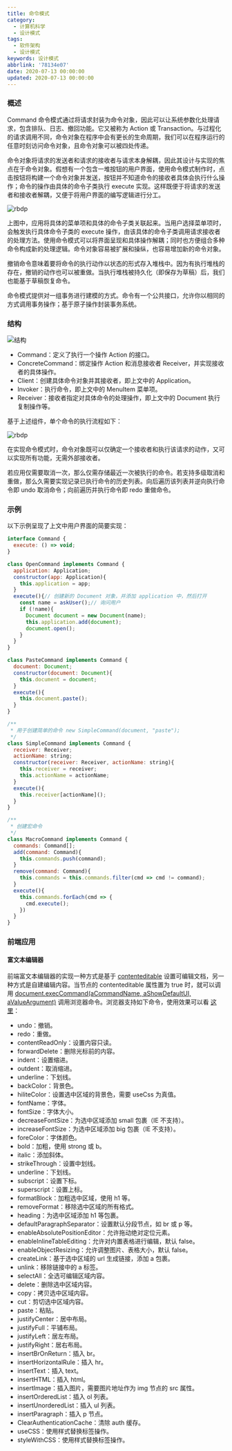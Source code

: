 ```yaml
---
title: 命令模式
category:
  - 计算机科学
  - 设计模式
tags:
  - 软件架构
  - 设计模式
keywords: 设计模式
abbrlink: '78134e07'
date: 2020-07-13 00:00:00
updated: 2020-07-13 00:00:00
---
```


### 概述

Command 命令模式通过将请求封装为命令对象，因此可以让系统参数化处理请求，包含排队、日志、撤回功能。它又被称为 Action 或 Transaction。与过程化的请求调用不同，命令对象在程序中会有更长的生命周期，我们可以在程序运行的任意时刻访问命令对象，且命令对象可以被四处传递。

命令对象将请求的发送者和请求的接收者与请求本身解耦，因此其设计与实现的焦点在于命令对象。假想有一个包含一堆按钮的用户界面，使用命令模式制作时，点击按钮将构建一个命令对象并发送，按钮并不知道命令的接收者具体会执行什么操作；命令的操作由具体的命令子类执行 execute 实现。这样既便于将请求的发送者和接收者解耦，又便于将用户界面的编写逻辑进行分工。

![rbdp](cmd1.png)

上图中，应用将具体的菜单项和具体的命令子类关联起来。当用户选择菜单项时，会触发执行具体命令子类的 execute 操作，由该具体的命令子类调用请求接收者的处理方法。使用命令模式可以将界面呈现和具体操作解耦；同时也方便组合多种命令构成新的处理逻辑。命令对象容易被扩展和操纵，也容易增加新的命令对象。

撤销命令意味着要将命令的执行动作以状态的形式存入堆栈中。因为有执行堆栈的存在，撤销的动作也可以被重做。当执行堆栈被持久化（即保存为草稿）后，我们也能基于草稿恢复命令。

命令模式提供对一组事务进行建模的方式。命令有一个公共接口，允许你以相同的方式调用事务操作；基于原子操作封装事务系统。

### 结构

![结构](cmd2.png)

* Command：定义了执行一个操作 Action 的接口。
* ConcreteCommand：绑定操作 Action 和消息接收者 Receiver，并实现接收者的具体操作。
* Client：创建具体命令对象并其接收者，即上文中的 Application。
* Invoker：执行命令，即上文中的 MenuItem 菜单项。
* Receiver：接收者指定对具体命令的处理操作，即上文中的 Document 执行复制操作等。

基于上述组件，单个命令的执行流程如下：

![rbdp](cmd3.png)

在实现命令模式时，命令对象既可以仅确定一个接收者和执行该请求的动作，又可以实现所有功能，无需外部接收者。

若应用仅需要取消一次，那么仅需存储最近一次被执行的命令。若支持多级取消和重做，那么久需要实现记录已执行命令的历史列表。向后遍历该列表并逆向执行命令即 undo 取消命令；向前遍历并执行命令即 redo 重做命令。

### 示例

以下示例呈现了上文中用户界面的简要实现：

```javascript
interface Command {
  execute: () => void;
}

class OpenCommand implements Command {
  application: Application;
  constructor(app: Application){
    this.application = app;
  }
  execute(){// 创建新的 Document 对象，并添加 application 中，然后打开
    const name = askUser();// 询问用户
    if (!name){
      Document document = new Document(name);
      this.application.add(document);
      document.open();
    }
  }
}

class PasteCommand implements Command {
  document: Document;
  constructor(document: Document){
    this.document = document;
  }
  execute(){
    this.document.paste();
  }
}

/**
 * 用于创建简单的命令 new SimpleCommand(document, "paste");
 */
class SimpleCommand implements Command {
  receiver: Receiver;
  actionName: string;
  constructor(receiver: Receiver, actionName: string){
    this.receiver = receiver;
    this.actionName = actionName;
  }
  execute(){
    this.receiver[actionName]();
  }
}

/**
 * 创建宏命令
 */
class MacroCommand implements Command {
  commands: Command[];
  add(command: Command){
    this.commands.push(command);
  }
  remove(command: Command){
    this.commands = this.commands.filter(cmd => cmd != command);
  }
  execute(){
    this.commands.forEach(cmd => {
      cmd.execute();
    })
  }
}
```

### 前端应用

#### 富文本编辑器

前端富文本编辑器的实现一种方式是基于 [contenteditable](https://developer.mozilla.org/zh-CN/docs/Web/Guide/HTML/Content_Editable) 设置可编辑文档，另一种方式是自建编辑内容。当节点的 contenteditable 属性置为 true 时，就可以调用 [document.execCommand(aCommandName, aShowDefaultUI, aValueArgument)](https://developer.mozilla.org/en-US/docs/Web/API/document/execCommand) 调用浏览器命令。浏览器支持如下命令，使用效果可以看 [这里](https://codepen.io/chrisdavidmills/full/gzYjag/)：

* undo：撤销。
* redo：重做。
* contentReadOnly：设置内容只读。
* forwardDelete：删除光标前的内容。
* indent：设置缩进。
* outdent：取消缩进。
* underline：下划线。
* backColor：背景色。
* hiliteColor：设置选中区域的背景色，需要 useCss 为真值。
* fontName：字体。
* fontSize：字体大小。
* decreaseFontSize：为选中区域添加 small 包裹（IE 不支持）。
* increaseFontSize：为选中区域添加 big 包裹（IE 不支持）。
* foreColor：字体颜色。
* bold：加粗，使用 strong 或 b。
* italic：添加斜体。
* strikeThrough：设置中划线。
* underline：下划线。
* subscript：设置下标。
* superscript：设置上标。
* formatBlock：加粗选中区域，使用 h1 等。
* removeFormat：移除选中区域的所有格式。
* heading：为选中区域添加 h1 等包裹。
* defaultParagraphSeparator：设置默认分段节点，如 br 或 p 等。
* enableAbsolutePositionEditor：允许拖动绝对定位元素。
* enableInlineTableEditing：允许对内置表格进行编辑，默认 false。
* enableObjectResizing：允许调整图片、表格大小，默认 false。
* createLink：基于选中区域的 url 生成链接，添加 a 包裹。
* unlink：移除链接中的 a 标签。
* selectAll：全选可编辑区域内容。
* delete：删除选中区域内容。
* copy：拷贝选中区域内容。
* cut：剪切选中区域内容。
* paste：粘贴。
* justifyCenter：居中布局。
* justifyFull：平铺布局。
* justifyLeft：居左布局。
* justifyRight：居右布局。
* insertBrOnReturn：插入 br。
* insertHorizontalRule：插入 hr。
* insertText：插入 text。
* insertHTML：插入 html。
* insertImage：插入图片，需要图片地址作为 img 节点的 src 属性。
* insertOrderedList：插入 ol 列表。
* insertUnorderedList：插入 ul 列表。
* insertParagraph：插入 p 节点。
* ClearAuthenticationCache：清除 auth 缓存。
* useCSS：使用样式替换标签操作。
* styleWithCSS：使用样式替换标签操作。